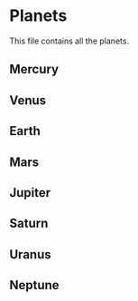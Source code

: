 # Planets

This file contains all the planets.

##  Mercury
##  Venus
##  Earth
##  Mars
##  Jupiter
##  Saturn
##  Uranus
##  Neptune
